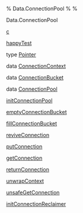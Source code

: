 % Data.ConnectionPool
% 
% 

Data.ConnectionPool

[c](Data-ConnectionPool.html#v:c)

[happyTest](Data-ConnectionPool.html#v:happyTest)

type [Pointer](Data-ConnectionPool.html#t:Pointer)

data [ConnectionContext](Data-ConnectionPool.html#t:ConnectionContext)

data [ConnectionBucket](Data-ConnectionPool.html#t:ConnectionBucket)

data [ConnectionPool](Data-ConnectionPool.html#t:ConnectionPool)

[initConnectionPool](Data-ConnectionPool.html#v:initConnectionPool)

[emptyConnectionBucket](Data-ConnectionPool.html#v:emptyConnectionBucket)

[fillConnectionBucket](Data-ConnectionPool.html#v:fillConnectionBucket)

[reviveConnection](Data-ConnectionPool.html#v:reviveConnection)

[putConnection](Data-ConnectionPool.html#v:putConnection)

[getConnection](Data-ConnectionPool.html#v:getConnection)

[returnConnection](Data-ConnectionPool.html#v:returnConnection)

[unwrapContext](Data-ConnectionPool.html#v:unwrapContext)

[unsafeGetConnection](Data-ConnectionPool.html#v:unsafeGetConnection)

[initConnectionReclaimer](Data-ConnectionPool.html#v:initConnectionReclaimer)
